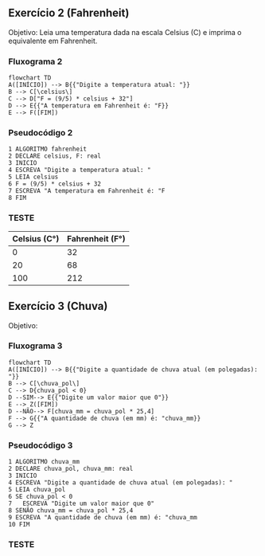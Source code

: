 ## Exercício 2 (Fahrenheit)
Objetivo: Leia uma temperatura dada na escala Celsius (C) e imprima o equivalente em Fahrenheit.
### Fluxograma 2
```mermaid
flowchart TD
A([INÍCIO]) --> B{{"Digite a temperatura atual: "}}
B --> C[\celsius\]
C --> D["F = (9/5) * celsius + 32"]
D --> E{{"A temperatura em Fahrenheit é: "F}}
E --> F([FIM])
```
### Pseudocódigo 2
```
1 ALGORITMO fahrenheit
2 DECLARE celsius, F: real
3 INICIO
4 ESCREVA "Digite a temperatura atual: "
5 LEIA celsius
6 F = (9/5) * celsius + 32
7 ESCREVA "A temperatura em Fahrenheit é: "F
8 FIM
```
### TESTE
|Celsius (C°)|Fahrenheit (F°)|
|-|-|
|0|32|
|20|68|
|100|212|

## Exercício 3 (Chuva)
Objetivo:
### Fluxograma 3
```mermaid
flowchart TD
A([INÍCIO]) --> B{{"Digite a quantidade de chuva atual (em polegadas): "}}
B --> C[\chuva_pol\]
C --> D{chuva_pol < 0}
D --SIM--> E{{"Digite um valor maior que 0"}}
E --> Z([FIM])
D --NÃO--> F[chuva_mm = chuva_pol * 25,4]
F --> G{{"A quantidade de chuva (em mm) é: "chuva_mm}}
G --> Z
```
### Pseudocódigo 3
```
1 ALGORITMO chuva_mm
2 DECLARE chuva_pol, chuva_mm: real
3 INICIO
4 ESCREVA "Digite a quantidade de chuva atual (em polegadas): "
5 LEIA chuva_pol
6 SE chuva_pol < 0
7 	ESCREVA "Digite um valor maior que 0"
8 SENÃO chuva_mm = chuva_pol * 25,4
9 ESCREVA "A quantidade de chuva (em mm) é: "chuva_mm
10 FIM
```
### TESTE




